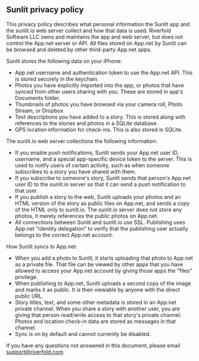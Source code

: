 Sunlit privacy policy
---------------------

This privacy policy describes what personal information the Sunlit app and the sunlit.io web server collect and how that data is used. Riverfold Software LLC owns and maintains the app and web server, but does not control the App.net server or API. All files stored on App.net by Sunlit can be browsed and deleted by other third-party App.net apps.

Sunlit stores the following data on your iPhone:

* App.net username and authentication token to use the App.net API. This is stored securely in the keychain.
* Photos you have explicitly imported into the app, or photos that have synced from other users sharing with you. These are stored in app's Documents folder.
* Thumbnails of photos you have browsed via your camera roll, Photo Stream, or Dropbox.
* Text descriptions you have added to a story. This is stored along with references to the stories and photos in a SQLite database.
* GPS location information for check-ins. This is also stored in SQLite.

The sunlit.io web server collections the following information:

* If you enable push notifications, Sunlit sends your App.net user ID, username, and a special app-specific device token to the server. This is used to notify users of certain activity, such as when someone subscribes to a story you have shared with them.
* If you subscribe to someone's story, Sunlit sends that person's App.net user ID to the sunlit.io server so that it can send a push notification to that user.
* If you publish a story to the web, Sunlit uploads your photos and an HTML version of the story as public files on App.net, and sends a copy of the HTML only to sunlit.io. The sunlit.io server does not store any photos, it merely references the public photos on App.net.
* All connections between Sunlit and sunlit.io use SSL. Publishing uses App.net "identity delegation" to verify that the publishing user actually belongs to the correct App.net account.

How Sunlit syncs to App.net:

* When you add a photo to Sunlit, it starts uploading that photo to App.net as a private file. That file can be viewed by other apps that you have allowed to access your App.net account by giving those apps the "files" privilege.
* When publishing to App.net, Sunlit uploads a second copy of the image and marks it as public. It is then viewable by anyone with the direct public URL.
* Story titles, text, and some other metadata is stored in an App.net private channel. When you share a story with another user, you are giving that person read/write access to that story's private channel. Photos and location check-in data are stored as messages in that channel.
* Sync is on by default and cannot currently be disabled.

If you have any questions not answered in this document, please email support@riverfold.com.
